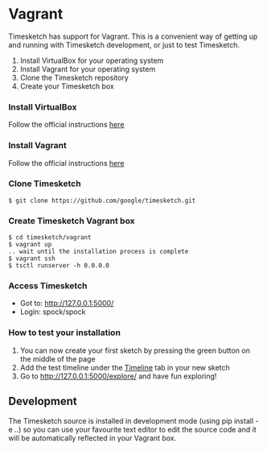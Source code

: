 # Vagrant

Timesketch has support for Vagrant. This is a convenient way of getting up and running with Timesketch development, or just to test Timesketch.

1. Install VirtualBox for your operating system
2. Install Vagrant for your operating system
3. Clone the Timesketch repository
4. Create your Timesketch box

### Install VirtualBox
Follow the official instructions [here](https://www.virtualbox.org/wiki/Downloads)

### Install Vagrant
Follow the official instructions [here](https://www.vagrantup.com/docs/installation/)

### Clone Timesketch
    $ git clone https://github.com/google/timesketch.git

### Create Timesketch Vagrant box
    $ cd timesketch/vagrant
    $ vagrant up
    .. wait until the installation process is complete
    $ vagrant ssh
    $ tsctl runserver -h 0.0.0.0

### Access Timesketch
* Got to: http://127.0.0.1:5000/
* Login: spock/spock

### How to test your installation
1. You can now create your first sketch by pressing the green button on the middle of the page
2. Add the test timeline under the [Timeline](http://127.0.0.1:5000/sketch/1/timelines/) tab in your new sketch
3. Go to http://127.0.0.1:5000/explore/ and have fun exploring!

## Development
The Timesketch source is installed in development mode (using pip install -e ..) so you can use your favourite text editor to edit the source code and it will be automatically reflected in your Vagrant box.
